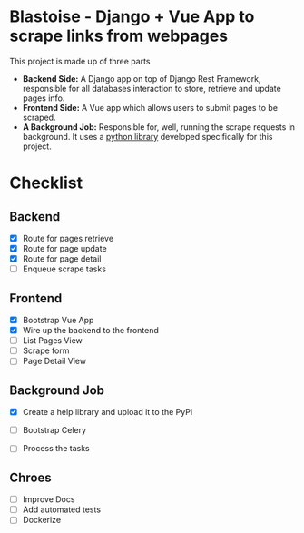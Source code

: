 # Blastoise - Django + Vue App to scrape links from webpages

This project is made up of three parts
- **Backend Side:** A Django app on top of Django Rest Framework, responsible for all databases interaction to store, retrieve and update pages info.
- **Frontend Side:** A Vue app which allows users to submit pages to be scraped.
- **A Background Job:** Responsible for,  well, running the scrape requests in background. It uses a [python library](https://pypi.org/project/links-fetcher-robsonfs/) developed specifically for this project.


# Checklist
## Backend
- [x] Route for pages retrieve
- [x] Route for page update
- [x] Route for page detail
- [ ] Enqueue scrape tasks

## Frontend
- [x] Bootstrap Vue App
- [x] Wire up the backend to the frontend
- [ ] List Pages View
- [ ] Scrape form
- [ ] Page Detail View

## Background Job
- [x] Create a help library and upload it to the PyPi
- [ ] Bootstrap Celery
- [ ] Process the tasks


## Chroes
- [ ] Improve Docs
- [ ] Add automated tests
- [ ] Dockerize
